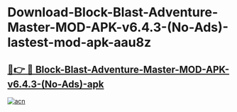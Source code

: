 # Download-Block-Blast-Adventure-Master-MOD-APK-v6.4.3-(No-Ads)-lastest-mod-apk-aau8z

<h2><a href="https://apkcomod.com?title=Block-Blast-Adventure-Master-MOD-APK-v6.4.3-(No-Ads)">🔗👉 🔴 Block-Blast-Adventure-Master-MOD-APK-v6.4.3-(No-Ads)-apk </a></h2>

[![acn](https://github.com/user-attachments/assets/0f9c940e-d8b0-45ae-aac7-cd30a18b3e1c)](https://apkcomod.com?title=Block-Blast-Adventure-Master-MOD-APK-v6.4.3-(No-Ads))
